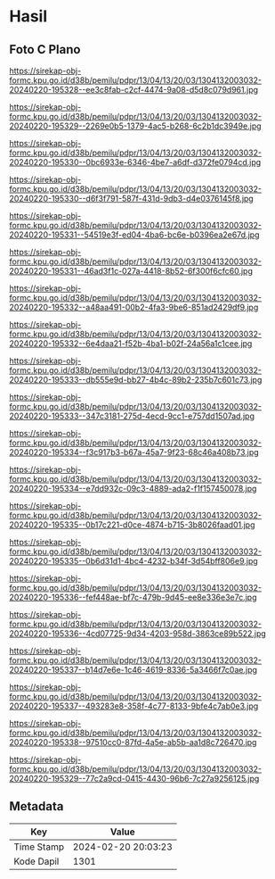 # Hasil

## Foto C Plano

https://sirekap-obj-formc.kpu.go.id/d38b/pemilu/pdpr/13/04/13/20/03/1304132003032-20240220-195328--ee3c8fab-c2cf-4474-9a08-d5d8c079d961.jpg

https://sirekap-obj-formc.kpu.go.id/d38b/pemilu/pdpr/13/04/13/20/03/1304132003032-20240220-195329--2269e0b5-1379-4ac5-b268-6c2b1dc3949e.jpg

https://sirekap-obj-formc.kpu.go.id/d38b/pemilu/pdpr/13/04/13/20/03/1304132003032-20240220-195330--0bc6933e-6346-4be7-a6df-d372fe0794cd.jpg

https://sirekap-obj-formc.kpu.go.id/d38b/pemilu/pdpr/13/04/13/20/03/1304132003032-20240220-195330--d6f3f791-587f-431d-9db3-d4e0376145f8.jpg

https://sirekap-obj-formc.kpu.go.id/d38b/pemilu/pdpr/13/04/13/20/03/1304132003032-20240220-195331--54519e3f-ed04-4ba6-bc6e-b0396ea2e67d.jpg

https://sirekap-obj-formc.kpu.go.id/d38b/pemilu/pdpr/13/04/13/20/03/1304132003032-20240220-195331--46ad3f1c-027a-4418-8b52-6f300f6cfc60.jpg

https://sirekap-obj-formc.kpu.go.id/d38b/pemilu/pdpr/13/04/13/20/03/1304132003032-20240220-195332--a48aa491-00b2-4fa3-9be6-851ad2429df9.jpg

https://sirekap-obj-formc.kpu.go.id/d38b/pemilu/pdpr/13/04/13/20/03/1304132003032-20240220-195332--6e4daa21-f52b-4ba1-b02f-24a56a1c1cee.jpg

https://sirekap-obj-formc.kpu.go.id/d38b/pemilu/pdpr/13/04/13/20/03/1304132003032-20240220-195333--db555e9d-bb27-4b4c-89b2-235b7c601c73.jpg

https://sirekap-obj-formc.kpu.go.id/d38b/pemilu/pdpr/13/04/13/20/03/1304132003032-20240220-195333--347c3181-275d-4ecd-9cc1-e757dd1507ad.jpg

https://sirekap-obj-formc.kpu.go.id/d38b/pemilu/pdpr/13/04/13/20/03/1304132003032-20240220-195334--f3c917b3-b67a-45a7-9f23-68c46a408b73.jpg

https://sirekap-obj-formc.kpu.go.id/d38b/pemilu/pdpr/13/04/13/20/03/1304132003032-20240220-195334--e7dd932c-09c3-4889-ada2-f1f157450078.jpg

https://sirekap-obj-formc.kpu.go.id/d38b/pemilu/pdpr/13/04/13/20/03/1304132003032-20240220-195335--0b17c221-d0ce-4874-b715-3b8026faad01.jpg

https://sirekap-obj-formc.kpu.go.id/d38b/pemilu/pdpr/13/04/13/20/03/1304132003032-20240220-195335--0b6d31d1-4bc4-4232-b34f-3d54bff806e9.jpg

https://sirekap-obj-formc.kpu.go.id/d38b/pemilu/pdpr/13/04/13/20/03/1304132003032-20240220-195336--fef448ae-bf7c-479b-9d45-ee8e336e3e7c.jpg

https://sirekap-obj-formc.kpu.go.id/d38b/pemilu/pdpr/13/04/13/20/03/1304132003032-20240220-195336--4cd07725-9d34-4203-958d-3863ce89b522.jpg

https://sirekap-obj-formc.kpu.go.id/d38b/pemilu/pdpr/13/04/13/20/03/1304132003032-20240220-195337--b14d7e6e-1c46-4619-8336-5a3466f7c0ae.jpg

https://sirekap-obj-formc.kpu.go.id/d38b/pemilu/pdpr/13/04/13/20/03/1304132003032-20240220-195337--493283e8-358f-4c77-8133-9bfe4c7ab0e3.jpg

https://sirekap-obj-formc.kpu.go.id/d38b/pemilu/pdpr/13/04/13/20/03/1304132003032-20240220-195338--97510cc0-87fd-4a5e-ab5b-aa1d8c726470.jpg

https://sirekap-obj-formc.kpu.go.id/d38b/pemilu/pdpr/13/04/13/20/03/1304132003032-20240220-195329--77c2a9cd-0415-4430-96b6-7c27a9256125.jpg


## Metadata

| Key        | Value               |
| ---------- | ------------------- |
| Time Stamp | 2024-02-20 20:03:23 |
| Kode Dapil | 1301                |



